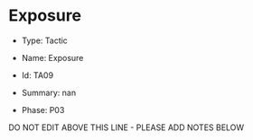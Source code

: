 # Exposure

* Type: Tactic

* Name: Exposure

* Id: TA09

* Summary: nan

* Phase: P03

DO NOT EDIT ABOVE THIS LINE - PLEASE ADD NOTES BELOW